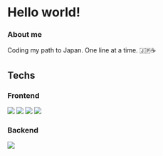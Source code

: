 # Hello world!

### About me
Coding my path to Japan. One line at a time. 🇯🇵☕️
<br>

## Techs

### Frontend

<div text-align="justify">

<img src="https://img.shields.io/badge/html5-20232A?style=for-the-badge&logo=html5&logoColor=61DAFB" />
<img src="https://img.shields.io/badge/css3-20232A?style=for-the-badge&logo=css3&logoColor=61DAFB" />
<img src="https://img.shields.io/badge/Js-20232A?style=for-the-badge&logo=Javascript&logoColor=61DAFB" />
<img src="https://img.shields.io/badge/Ts-20232A?style=for-the-badge&logo=typescript&logoColor=61DAFB" />

### Backend

<img src="https://img.shields.io/badge/node.js-20232A?style=for-the-badge&logo=node.js&logoColor=61DAFB" />
